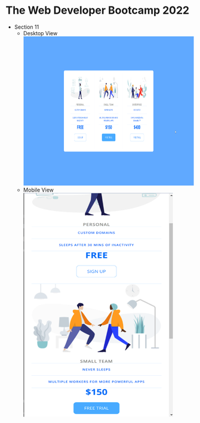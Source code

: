 # The Web Developer Bootcamp 2022

* Section 11
    * Desktop View <br>
        <img src="11 Pricing Panel Project\Desktop Environment.png" height="400px" width="600px">
        <br>
    * Mobile View<br>
        <img src="11 Pricing Panel Project\Mobile Environment.png" height="600px" width="400px">
        <br>